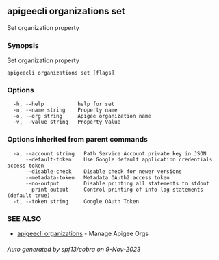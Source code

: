 ## apigeecli organizations set

Set organization property

### Synopsis

Set organization property

```
apigeecli organizations set [flags]
```

### Options

```
  -h, --help           help for set
  -n, --name string    Property name
  -o, --org string     Apigee organization name
  -v, --value string   Property Value
```

### Options inherited from parent commands

```
  -a, --account string   Path Service Account private key in JSON
      --default-token    Use Google default application credentials access token
      --disable-check    Disable check for newer versions
      --metadata-token   Metadata OAuth2 access token
      --no-output        Disable printing all statements to stdout
      --print-output     Control printing of info log statements (default true)
  -t, --token string     Google OAuth Token
```

### SEE ALSO

* [apigeecli organizations](apigeecli_organizations.md)	 - Manage Apigee Orgs

###### Auto generated by spf13/cobra on 9-Nov-2023
